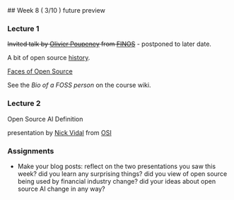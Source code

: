 <div class="week">

<div class="week_heading" markdown="1">
## Week 8 ( 3/10 ) future preview
</div>


<div class="column_materials"  markdown="1">



### Lecture 1 

~~Invited talk by 
[Olivier Poupeney](https://www.linkedin.com/in/olivierpoupeney//) from [FINOS](https://www.finos.org/)~~  - postponed to later date.



A bit of open source [history](slides/history.html). 

[Faces of Open Source](https://www.facesofopensource.com/)

See the _Bio of a FOSS person_ on the course wiki. 


### Lecture 2

Open Source AI Definition 

presentation by [Nick Vidal](https://www.linkedin.com/in/nickvidal/) from [OSI](https://opensource.org/) 

</div>

<div class="column_assign"  markdown="1">




### Assignments


- Make your blog posts: reflect on the two presentations you saw this week? did you learn any surprising things? did you view of open source being used by financial industry change? did your ideas about open source AI change in any way? 



</div>
</div>
